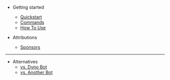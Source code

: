 - Getting started
  - [Quickstart](quickstart.md)
  - [Commands](commands.md)
  - [How To Use](configuration.md)

- Attributions
  - [Sponsors](sponsors.md)

---
- Alternatives
  - [vs. Dyno Bot](dyno.md)
  - [vs. Another Bot](another.md)
